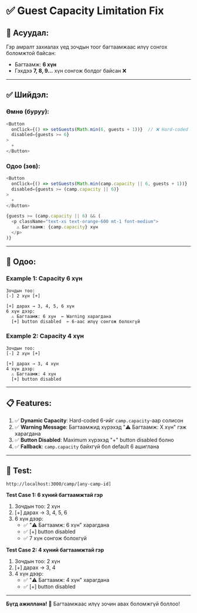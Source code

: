 # ✅ Guest Capacity Limitation Fix

## 🔧 **Асуудал:**

Гэр амралт захиалах үед зочдын тоог багтаамжаас илүү сонгох боломжтой байсан:
- Багтаамж: **6 хүн**
- Гэхдээ **7, 8, 9...** хүн сонгож болдог байсан ❌

---

## ✅ **Шийдэл:**

### **Өмнө (буруу):**
```typescript
<Button
  onClick={() => setGuests(Math.min(6, guests + 1))}  // ❌ Hard-coded 6
  disabled={guests >= 6}
>
  +
</Button>
```

### **Одоо (зөв):**
```typescript
<Button
  onClick={() => setGuests(Math.min(camp.capacity || 6, guests + 1))}  // ✅ Dynamic
  disabled={guests >= (camp.capacity || 6)}
>
  +
</Button>

{guests >= (camp.capacity || 6) && (
  <p className="text-xs text-orange-600 mt-1 font-medium">
    ⚠️ Багтаамж: {camp.capacity} хүн
  </p>
)}
```

---

## 🎯 **Одоо:**

### **Example 1: Capacity 6 хүн**
```
Зочдын тоо:
[-] 2 хүн [+]

[+] дарах → 3, 4, 5, 6 хүн
6 хүн дээр:
  ⚠️ Багтаамж: 6 хүн  ← Warning харагдана
  [+] button disabled  ← 6-аас илүү сонгож болохгүй
```

### **Example 2: Capacity 4 хүн**
```
Зочдын тоо:
[-] 2 хүн [+]

[+] дарах → 3, 4 хүн
4 хүн дээр:
  ⚠️ Багтаамж: 4 хүн
  [+] button disabled
```

---

## 📋 **Features:**

1. ✅ **Dynamic Capacity**: Hard-coded 6-ийг `camp.capacity`-аар солисон
2. ✅ **Warning Message**: Багтаамжид хүрэхэд "⚠️ Багтаамж: X хүн" гэж харагдана
3. ✅ **Button Disabled**: Maximum хүрэхэд "+" button disabled болно
4. ✅ **Fallback**: `camp.capacity` байхгүй бол default 6 ашиглана

---

## 🧪 **Test:**

```
http://localhost:3000/camp/[any-camp-id]
```

**Test Case 1: 6 хүний багтаамжтай гэр**
1. Зочдын тоо: 2 хүн
2. [+] дарах → 3, 4, 5, 6
3. 6 хүн дээр:
   - ✅ "⚠️ Багтаамж: 6 хүн" харагдана
   - ✅ [+] button disabled
   - ✅ 7 хүн сонгож болохгүй

**Test Case 2: 4 хүний багтаамжтай гэр**
1. Зочдын тоо: 2 хүн
2. [+] дарах → 3, 4
3. 4 хүн дээр:
   - ✅ "⚠️ Багтаамж: 4 хүн" харагдана
   - ✅ [+] button disabled

---

**Бүгд ажиллана!** 🚀 Багтаамжаас илүү зочин авах боломжгүй боллоо!

